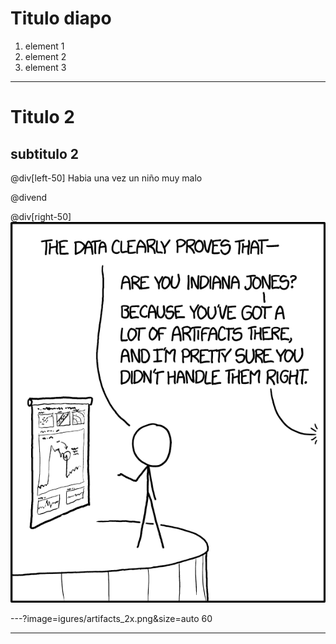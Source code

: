 # Titulo diapo

1. element 1
2. element 2
3. element 3

---

# Titulo 2
## subtitulo 2 

@div[left-50]
Habia una vez un niño muy malo

@divend

@div[right-50] 
![](figures/artifacts_2x.png)

---?image=igures/artifacts_2x.png&size=auto 60

---








